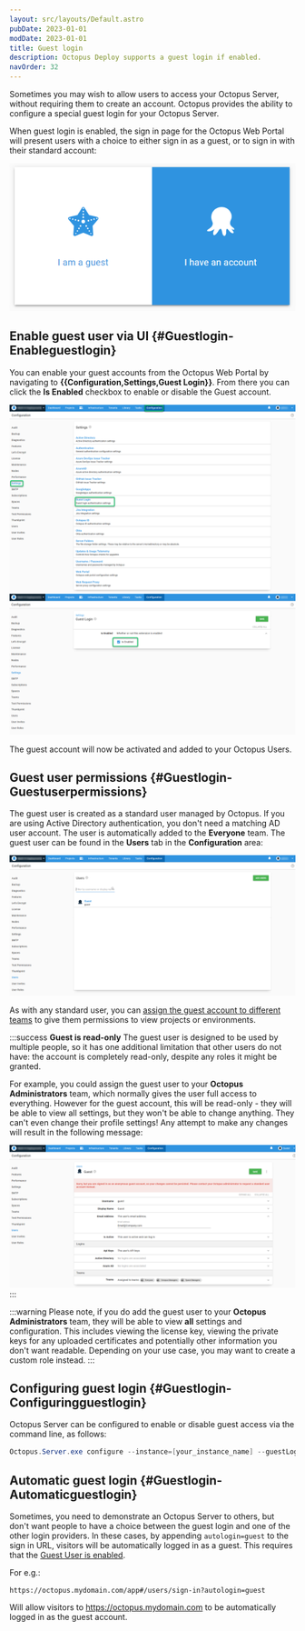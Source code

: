 ```yaml
---
layout: src/layouts/Default.astro
pubDate: 2023-01-01
modDate: 2023-01-01
title: Guest login
description: Octopus Deploy supports a guest login if enabled.
navOrder: 32
---
```


Sometimes you may wish to allow users to access your Octopus Server, without requiring them to create an account. Octopus provides the ability to configure a special guest login for your Octopus Server.

When guest login is enabled, the sign in page for the Octopus Web Portal will present users with a choice to either sign in as a guest, or to sign in with their standard account:

![](/docs/security/authentication/images/guest.png "width=500")

## Enable guest user via UI {#Guestlogin-Enableguestlogin}

You can enable your guest accounts from the Octopus Web Portal by navigating to **{{Configuration,Settings,Guest Login}}**. From there you can click the **Is Enabled** checkbox to enable or disable the Guest account.

![](/docs/security/authentication/images/enableguests1.png "width=500")
![](/docs/security/authentication/images/enableguests2.png "width=500")

The guest account will now be activated and added to your Octopus Users.

## Guest user permissions {#Guestlogin-Guestuserpermissions}

The guest user is created as a standard user managed by Octopus. If you are using Active Directory authentication, you don't need a matching AD user account. The user is automatically added to the **Everyone** team. The guest user can be found in the **Users** tab in the **Configuration** area:

![](/docs/security/authentication/images/guestuser.png "width=500")

As with any standard user, you can [assign the guest account to different teams](/docs/security/users-and-teams) to give them permissions to view projects or environments.

:::success
**Guest is read-only**
The guest user is designed to be used by multiple people, so it has one additional limitation that other users do not have: the account is completely read-only, despite any roles it might be granted.

For example, you could assign the guest user to your **Octopus Administrators** team, which normally gives the user full access to everything. However for the guest account, this will be read-only - they will be able to view all settings, but they won't be able to change anything. They can't even change their profile settings! Any attempt to make any changes will result in the following message:

![](/docs/security/authentication/images/guestuserpermissions.png "width=500")
:::

:::warning
Please note, if you do add the guest user to your **Octopus Administrators** team, they will be able to view **all** settings and configuration. This includes viewing the license key, viewing the private keys for any uploaded certificates and potentially other information you don't want readable. Depending on your use case, you may want to create a custom role instead.
:::

## Configuring guest login {#Guestlogin-Configuringguestlogin}

Octopus Server can be configured to enable or disable guest access via the command line, as follows:

```powershell
Octopus.Server.exe configure --instance=[your_instance_name] --guestLoginEnabled=true
```

## Automatic guest login {#Guestlogin-Automaticguestlogin}
Sometimes, you need to demonstrate an Octopus Server to others, but don't want people to have a choice between the guest login and one of the other login providers. In these cases, by appending `autologin=guest` to the sign in URL, visitors will be automatically logged in as a guest. This requires that the [Guest User is enabled](#Guestlogin-Enableguestlogin).

For e.g.:
```
https://octopus.mydomain.com/app#/users/sign-in?autologin=guest
```
Will allow visitors to https://octopus.mydomain.com to be automatically logged in as the guest account.
